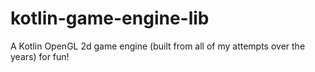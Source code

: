 # kotlin-game-engine-lib
A Kotlin OpenGL 2d game engine (built from all of my attempts over the years) for fun!
